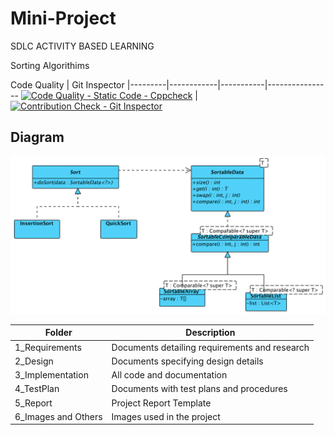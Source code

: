 # Mini-Project

SDLC ACTIVITY BASED LEARNING 


 Sorting Algorithims

Code Quality | Git Inspector
|---------|------------|-----------|----------------
[![Code Quality - Static Code - Cppcheck](https://github.com/260230/Mini-Project/actions/workflows/cppcheck.yml/badge.svg)](https://github.com/260230/Mini-Project/actions/workflows/cppcheck.yml) |
[![Contribution Check - Git Inspector](https://github.com/260230/Mini-Project/actions/workflows/gitinspector.yml/badge.svg)](https://github.com/260230/Mini-Project/actions/workflows/gitinspector.yml)
## Diagram
![Diagram](https://github.com/260230/Mini-Project/blob/main/2_Design/High%20level%20Architecture%20design.png)


| Folder | Description | 
| ----- | ----- |
| 1_Requirements | Documents detailing requirements and research | 
| 2_Design | Documents specifying design details | 
| 3_Implementation | All code and documentation | 
| 4_TestPlan | Documents with test plans and procedures |
| 5_Report | Project Report Template |
| 6_Images and Others | Images used in the project | 